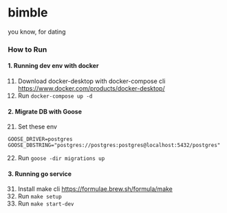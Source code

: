 # bimble
you know, for dating

### How to Run
#### 1. Running dev env with docker
11. Download docker-desktop with docker-compose cli https://www.docker.com/products/docker-desktop/
12. Run `docker-compose up -d`

#### 2. Migrate DB with Goose
21. Set these env
```
GOOSE_DRIVER=postgres
GOOSE_DBSTRING="postgres://postgres:postgres@localhost:5432/postgres"
```
22. Run `goose -dir migrations up`

#### 3. Running go service
31. Install make cli https://formulae.brew.sh/formula/make
32. Run `make setup`
33. Run `make start-dev`